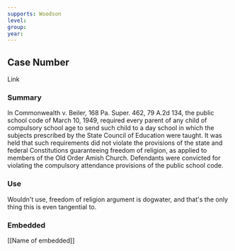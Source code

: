```yaml
---
supports: Woodson
level: 
group: 
year:
---
```

## Case Number

Link

### Summary

In Commonwealth v. Beiler, 168 Pa. Super. 462, 79 A.2d 134, the public school code of March 10, 1949, required every parent of any child of compulsory school age to send such child to a day school in which the subjects prescribed by the State Council of Education were taught. It was held that such requirements did not violate the provisions of the state and federal Constitutions guaranteeing freedom of religion, as applied to members of the Old Order Amish Church. Defendants were convicted for violating the compulsory attendance provisions of the public school code.
### Use

Wouldn't use, freedom of religion argument is dogwater, and that's the only thing this is even tangential to.
### Embedded

[[Name of embedded]]
